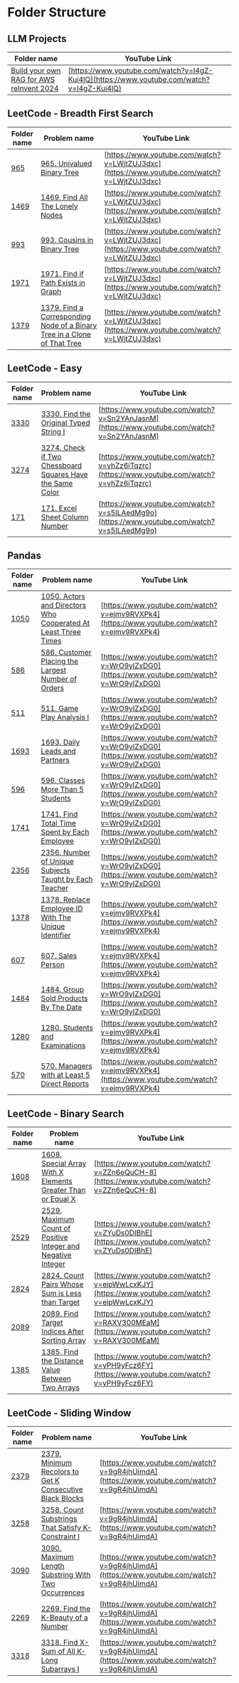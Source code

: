 # Folder Structure


## LLM Projects
| Folder name | YouTube Link |
|-------------|--------------|
| [Build your own RAG for AWS reInvent 2024](https://github.com/Techtonic-knights/TechtonicKnights/tree/main/LLM%20Projects/Build%20your%20own%20RAG%20for%20AWS%20reInvent%202024) | [https://www.youtube.com/watch?v=I4gZ-Kui4lQ](https://www.youtube.com/watch?v=I4gZ-Kui4lQ) |

## LeetCode - Breadth First Search
| Folder name | Problem name | YouTube Link |
|-------------|--------------|--------------|
| [965](https://github.com/Techtonic-knights/TechtonicKnights/tree/main/LeetCode%20-%20Breadth%20First%20Search/965) | [965. Univalued Binary Tree](https://leetcode.com/problems/univalued-binary-tree/) | [https://www.youtube.com/watch?v=LWjtZUJ3dxc](https://www.youtube.com/watch?v=LWjtZUJ3dxc) |
| [1469](https://github.com/Techtonic-knights/TechtonicKnights/tree/main/LeetCode%20-%20Breadth%20First%20Search/1469) | [1469. Find All The Lonely Nodes](https://leetcode.com/problems/find-all-the-lonely-nodes/) | [https://www.youtube.com/watch?v=LWjtZUJ3dxc](https://www.youtube.com/watch?v=LWjtZUJ3dxc) |
| [993](https://github.com/Techtonic-knights/TechtonicKnights/tree/main/LeetCode%20-%20Breadth%20First%20Search/993) | [993. Cousins in Binary Tree](https://leetcode.com/problems/cousins-in-binary-tree/) | [https://www.youtube.com/watch?v=LWjtZUJ3dxc](https://www.youtube.com/watch?v=LWjtZUJ3dxc) |
| [1971](https://github.com/Techtonic-knights/TechtonicKnights/tree/main/LeetCode%20-%20Breadth%20First%20Search/1971) | [1971. Find if Path Exists in Graph](https://leetcode.com/problems/find-if-path-exists-in-graph/) | [https://www.youtube.com/watch?v=LWjtZUJ3dxc](https://www.youtube.com/watch?v=LWjtZUJ3dxc) |
| [1379](https://github.com/Techtonic-knights/TechtonicKnights/tree/main/LeetCode%20-%20Breadth%20First%20Search/1379) | [1379. Find a Corresponding Node of a Binary Tree in a Clone of That Tree](https://leetcode.com/problems/find-a-corresponding-node-of-a-binary-tree-in-a-clone-of-that-tree/) | [https://www.youtube.com/watch?v=LWjtZUJ3dxc](https://www.youtube.com/watch?v=LWjtZUJ3dxc) |

## LeetCode - Easy
| Folder name | Problem name | YouTube Link |
|-------------|--------------|--------------|
| [3330](https://github.com/Techtonic-knights/TechtonicKnights/tree/main/LeetCode%20-%20Easy/3330) | [3330. Find the Original Typed String I](https://leetcode.com/problems/find-the-original-typed-string-i/) | [https://www.youtube.com/watch?v=Sn2YAnJasnM](https://www.youtube.com/watch?v=Sn2YAnJasnM) |
| [3274](https://github.com/Techtonic-knights/TechtonicKnights/tree/main/LeetCode%20-%20Easy/3274) | [3274. Check if Two Chessboard Squares Have the Same Color](https://leetcode.com/problems/check-if-two-chessboard-squares-have-the-same-color/) | [https://www.youtube.com/watch?v=vhZz6iTqzrc](https://www.youtube.com/watch?v=vhZz6iTqzrc) |
| [171](https://github.com/Techtonic-knights/TechtonicKnights/tree/main/LeetCode%20-%20Easy/171) | [171. Excel Sheet Column Number](https://leetcode.com/problems/excel-sheet-column-number/) | [https://www.youtube.com/watch?v=s5ILAedMg9o](https://www.youtube.com/watch?v=s5ILAedMg9o) |

## Pandas
| Folder name | Problem name | YouTube Link |
|-------------|--------------|--------------|
| [1050](https://github.com/Techtonic-knights/TechtonicKnights/tree/main/Pandas/1050) | [1050. Actors and Directors Who Cooperated At Least Three Times](https://leetcode.com/problems/actors-and-directors-who-cooperated-at-least-three-times/) | [https://www.youtube.com/watch?v=ejmv9RVXPk4](https://www.youtube.com/watch?v=ejmv9RVXPk4) |
| [586](https://github.com/Techtonic-knights/TechtonicKnights/tree/main/Pandas/586) | [586. Customer Placing the Largest Number of Orders](https://leetcode.com/problems/customer-placing-the-largest-number-of-orders/) | [https://www.youtube.com/watch?v=WrO9ylZxDG0](https://www.youtube.com/watch?v=WrO9ylZxDG0) |
| [511](https://github.com/Techtonic-knights/TechtonicKnights/tree/main/Pandas/511) | [511. Game Play Analysis I](https://leetcode.com/problems/game-play-analysis-i/) | [https://www.youtube.com/watch?v=WrO9ylZxDG0](https://www.youtube.com/watch?v=WrO9ylZxDG0) |
| [1693](https://github.com/Techtonic-knights/TechtonicKnights/tree/main/Pandas/1693) | [1693. Daily Leads and Partners](https://leetcode.com/problems/daily-leads-and-partners/) | [https://www.youtube.com/watch?v=WrO9ylZxDG0](https://www.youtube.com/watch?v=WrO9ylZxDG0) |
| [596](https://github.com/Techtonic-knights/TechtonicKnights/tree/main/Pandas/596) | [596. Classes More Than 5 Students](https://leetcode.com/problems/classes-more-than-5-students/) | [https://www.youtube.com/watch?v=WrO9ylZxDG0](https://www.youtube.com/watch?v=WrO9ylZxDG0) |
| [1741](https://github.com/Techtonic-knights/TechtonicKnights/tree/main/Pandas/1741) | [1741. Find Total Time Spent by Each Employee](https://leetcode.com/problems/find-total-time-spent-by-each-employee/) | [https://www.youtube.com/watch?v=WrO9ylZxDG0](https://www.youtube.com/watch?v=WrO9ylZxDG0) |
| [2356](https://github.com/Techtonic-knights/TechtonicKnights/tree/main/Pandas/2356) | [2356. Number of Unique Subjects Taught by Each Teacher](https://leetcode.com/problems/number-of-unique-subjects-taught-by-each-teacher/) | [https://www.youtube.com/watch?v=WrO9ylZxDG0](https://www.youtube.com/watch?v=WrO9ylZxDG0) |
| [1378](https://github.com/Techtonic-knights/TechtonicKnights/tree/main/Pandas/1378) | [1378. Replace Employee ID With The Unique Identifier](https://leetcode.com/problems/replace-employee-id-with-the-unique-identifier/) | [https://www.youtube.com/watch?v=ejmv9RVXPk4](https://www.youtube.com/watch?v=ejmv9RVXPk4) |
| [607](https://github.com/Techtonic-knights/TechtonicKnights/tree/main/Pandas/607) | [607. Sales Person](https://leetcode.com/problems/sales-person/) | [https://www.youtube.com/watch?v=ejmv9RVXPk4](https://www.youtube.com/watch?v=ejmv9RVXPk4) |
| [1484](https://github.com/Techtonic-knights/TechtonicKnights/tree/main/Pandas/1484) | [1484. Group Sold Products By The Date](https://leetcode.com/problems/group-sold-products-by-the-date/) | [https://www.youtube.com/watch?v=WrO9ylZxDG0](https://www.youtube.com/watch?v=WrO9ylZxDG0) |
| [1280](https://github.com/Techtonic-knights/TechtonicKnights/tree/main/Pandas/1280) | [1280. Students and Examinations](https://leetcode.com/problems/students-and-examinations/) | [https://www.youtube.com/watch?v=ejmv9RVXPk4](https://www.youtube.com/watch?v=ejmv9RVXPk4) |
| [570](https://github.com/Techtonic-knights/TechtonicKnights/tree/main/Pandas/570) | [570. Managers with at Least 5 Direct Reports](https://leetcode.com/problems/managers-with-at-least-5-direct-reports/) | [https://www.youtube.com/watch?v=ejmv9RVXPk4](https://www.youtube.com/watch?v=ejmv9RVXPk4) |

## LeetCode - Binary Search
| Folder name | Problem name | YouTube Link |
|-------------|--------------|--------------|
| [1608](https://github.com/Techtonic-knights/TechtonicKnights/tree/main/LeetCode%20-%20Binary%20Search/1608) | [1608. Special Array With X Elements Greater Than or Equal X](https://leetcode.com/problems/special-array-with-x-elements-greater-than-or-equal-x/) | [https://www.youtube.com/watch?v=ZZn6eQuCH-8](https://www.youtube.com/watch?v=ZZn6eQuCH-8) |
| [2529](https://github.com/Techtonic-knights/TechtonicKnights/tree/main/LeetCode%20-%20Binary%20Search/2529) | [2529. Maximum Count of Positive Integer and Negative Integer](https://leetcode.com/problems/maximum-count-of-positive-integer-and-negative-integer/) | [https://www.youtube.com/watch?v=ZYuDs0DIBhE](https://www.youtube.com/watch?v=ZYuDs0DIBhE) |
| [2824](https://github.com/Techtonic-knights/TechtonicKnights/tree/main/LeetCode%20-%20Binary%20Search/2824) | [2824. Count Pairs Whose Sum is Less than Target](https://leetcode.com/problems/count-pairs-whose-sum-is-less-than-target/) | [https://www.youtube.com/watch?v=eipWwLcxKJY](https://www.youtube.com/watch?v=eipWwLcxKJY) |
| [2089](https://github.com/Techtonic-knights/TechtonicKnights/tree/main/LeetCode%20-%20Binary%20Search/2089) | [2089. Find Target Indices After Sorting Array](https://leetcode.com/problems/find-target-indices-after-sorting-array/) | [https://www.youtube.com/watch?v=RAXV300MEaM](https://www.youtube.com/watch?v=RAXV300MEaM) |
| [1385](https://github.com/Techtonic-knights/TechtonicKnights/tree/main/LeetCode%20-%20Binary%20Search/1385) | [1385. Find the Distance Value Between Two Arrays](https://leetcode.com/problems/find-the-distance-value-between-two-arrays/) | [https://www.youtube.com/watch?v=yPH9yFcz6FY](https://www.youtube.com/watch?v=yPH9yFcz6FY) |

## LeetCode - Sliding Window
| Folder name | Problem name | YouTube Link |
|-------------|--------------|--------------|
| [2379](https://github.com/Techtonic-knights/TechtonicKnights/tree/main/LeetCode%20-%20Sliding%20Window/2379) | [2379. Minimum Recolors to Get K Consecutive Black Blocks](https://leetcode.com/problems/minimum-recolors-to-get-k-consecutive-black-blocks/) | [https://www.youtube.com/watch?v=9gR4jhUimdA](https://www.youtube.com/watch?v=9gR4jhUimdA) |
| [3258](https://github.com/Techtonic-knights/TechtonicKnights/tree/main/LeetCode%20-%20Sliding%20Window/3258) | [3258. Count Substrings That Satisfy K-Constraint I](https://leetcode.com/problems/count-substrings-that-satisfy-k-constraint-i/) | [https://www.youtube.com/watch?v=9gR4jhUimdA](https://www.youtube.com/watch?v=9gR4jhUimdA) |
| [3090](https://github.com/Techtonic-knights/TechtonicKnights/tree/main/LeetCode%20-%20Sliding%20Window/3090) | [3090. Maximum Length Substring With Two Occurrences](https://leetcode.com/problems/maximum-length-substring-with-two-occurrences/) | [https://www.youtube.com/watch?v=9gR4jhUimdA](https://www.youtube.com/watch?v=9gR4jhUimdA) |
| [2269](https://github.com/Techtonic-knights/TechtonicKnights/tree/main/LeetCode%20-%20Sliding%20Window/2269) | [2269. Find the K-Beauty of a Number](https://leetcode.com/problems/find-the-k-beauty-of-a-number/) | [https://www.youtube.com/watch?v=9gR4jhUimdA](https://www.youtube.com/watch?v=9gR4jhUimdA) |
| [3318](https://github.com/Techtonic-knights/TechtonicKnights/tree/main/LeetCode%20-%20Sliding%20Window/3318) | [3318. Find X-Sum of All K-Long Subarrays I](https://leetcode.com/problems/find-x-sum-of-all-k-long-subarrays-i/) | [https://www.youtube.com/watch?v=9gR4jhUimdA](https://www.youtube.com/watch?v=9gR4jhUimdA) |
